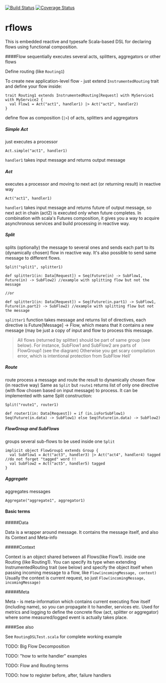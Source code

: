 [![Build Status](https://travis-ci.org/dk14/rflows.svg)](https://travis-ci.org/dk14/rflows)
[![Coverage Status](https://coveralls.io/repos/dk14/rflows/badge.svg?branch=master&service=github)](https://coveralls.io/github/dk14/rflows?branch=master)

# rflows

This is embedded reactive and typesafe Scala-based DSL for declaring flows using functional composition.


####Flow
sequentially executes several acts, splitters, aggregators or other flows

Define routing (like `Routing1`)
 
To create new application-level flow - just extend `InstrumentedRouting` trait and define your flow inside:

    trait Routing1 extends InstrumentedRouting[Request] with MyService1 with MyService2 {
      val Flow1 = Act("act1", handler1) |> Act("act2", handler2)
    }

define flow as composition (`|>`) of acts, splitters and aggregators

##### Simple Act 
just executes a processor

    Act.simple("act1", handler1)

`handler1` takes input message and returns output message

##### Act
executes a processor and moving to next act (or returning result) in reactive way
    
    Act("act1", handler1)

`handler1` takes input message and returns future of output message, so next act in chain (act2) is executed only when future completes. In combination with scala's Futures composition, it gives you a way to acquire asynchronous services and build processing in reactive way.

##### Split
splits (optionally) the message to several ones and sends each part to its (dynamically chosen) flow in reactive way. It's also possible to send same message to different flows.

    Split("split1", splitter1)

    def splitter1(in: Data[Request]) = Seq(Future(in) -> SubFlow1, Future(in) -> SubFlow2) //example with splitting flow but not the message
 
    //or
 
    def splitter1(in: Data[Request]) = Seq(Future(in.part1) -> SubFlow1, Future(in.part2) -> SubFlow2) //example with splitting flow but not the message

`splitter1` function takes message and returns list of directives, each directive is Future[Message] -> Flow, which means that it contains a new message (may be just a copy of input and flow to process this message.

>All flows (returned by splitter) should be part of same group (see below). For instance, SubFlow1 and SubFlow2 are parts of FlowGroup1 (see the diagram)
>Otherwise you get scary compilation error, which is intentional protection from SubFlow Hell'

##### Route
route process a message and route the result to dynamically chosen flow (in reactive way)
Same as `Split` but `route1` returns list of only one directive (with flow chosen based on input message) to process. It can be implemented with same Split construction:

    Split("route1", router1)

    def router1(in: Data[Request]) = if (in.isForSubFlow1)  Seq(Future(in.data) -> SubFlow1) else Seq(Future(in.data) -> SubFlow2)

##### FlowGroup and SubFlows
groups several sub-flows to be used inside one `Split`

    implicit object FlowGroup1 extends Group {
      val SubFlow1 = Act("act3", handler3) |> Act("act4", handler4) tagged //do not forget "tagged" word !!
      val SubFlow2 = Act("act5", handler5) tagged
    }

##### Aggregate
aggregates messages

    Aggregate("aggregate1", aggregator1)

#### Basic terms


#####Data

Data is a wrapper around message. It contains the message itself, and also its Context and Meta-info

#####Context

Context is an object shared between all Flows(like Flow1). inside one Routing (like Routing1).
You can specify its type when extending InstrumentedRouting trait (see below) and specify the object itself when passing incoming message to a flow, like `Flow(incomingMessage, context)`
Usually the context is current request, so just `Flow(incomingMessage, incomingMessage)`

#####Meta

Meta - is meta-information which contains current executing flow itself (including name), so you can propagate it to handler, services etc. Used for metrics and logging to define the concrete flow (act, splitter or aggregator) where some measured/logged event is actually takes place.

####See also

See `RoutingDSLTest.scala` for complete working example 

TODO: Big Flow Decomposition

TODO: "how to write handler" examples

TODO: Flow and Routing terms

TODO: how to register before, after, failure handlers
